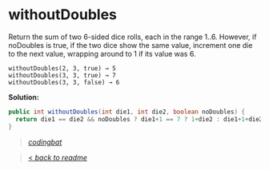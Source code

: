 # withoutDoubles

Return the sum of two 6-sided dice rolls, each in the range 1..6. However, if noDoubles is true, if the two dice show the same value, increment one die to the next value, wrapping around to 1 if its value was 6.

```
withoutDoubles(2, 3, true) → 5
withoutDoubles(3, 3, true) → 7
withoutDoubles(3, 3, false) → 6
```

**Solution:**

```java
public int withoutDoubles(int die1, int die2, boolean noDoubles) {
  return die1 == die2 && noDoubles ? die1+1 == 7 ? 1+die2 : die1+1+die2 : die1+die2;
}
```

> _[codingbat](http://codingbat.com/prob/p115233)_

> [< _back to readme_](/README.md)